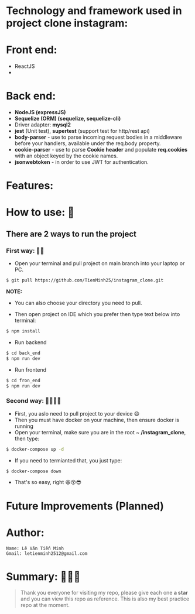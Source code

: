 # Technology and framework used in project clone instagram:

# Front end:
- ReactJS
-

# Back end:
- **NodeJS (expressJS)**
- **Sequelize (ORM) (sequelize, sequelize-cli)**
- Driver adapter: **mysql2**
- **jest** (Unit test), **supertest** (support test for http/rest api)
- **body-parser** - use to parse incoming request bodies in a middleware before your handlers, available under the req.body property.
- **cookie-parser** - use to parse **Cookie header** and populate **req.cookies** with an object keyed by the cookie names.
- **jsonwebtoken** - in order to use JWT for authentication.
# Features:

# How to use: 🤔
## There are 2 ways to run the project 

### First way: 🫰🫰
- Open your terminal and pull project on main branch into your laptop or PC.

```sh
$ git pull https://github.com/TienMinh25/instagram_clone.git
```

**NOTE:**
* You can also choose your directory you need to pull.

- Then open project on IDE which you prefer then type text below into terminal:
```sh
$ npm install
```

- Run backend
```sh
$ cd back_end
$ npm run dev
```
- Run frontend
```sh
$ cd fron_end
$ npm run dev
```

### Second way: 🏃‍♂️🏃‍♂️
- First, you aslo need to pull project to your device 😄
- Then you must have docker on your machine, then ensure docker is running
- Open your terminal, make sure you are in the root ~ **/instagram_clone**, then type:
```sh
$ docker-compose up -d
```
- If you need to termianted that, you just type:
```sh
$ docker-compose down
```

- That's so easy, right 😆😚😎
# Future Improvements (Planned)

# Author:
```
Name: Lê Văn Tiến Minh
Gmail: letienminh2512@gmail.com
```
# Summary: 🥀🥀🥀

> Thank you everyone for visiting my repo, please give each one **a star** and you can view this repo as reference. This is also my best practice repo at the moment.
